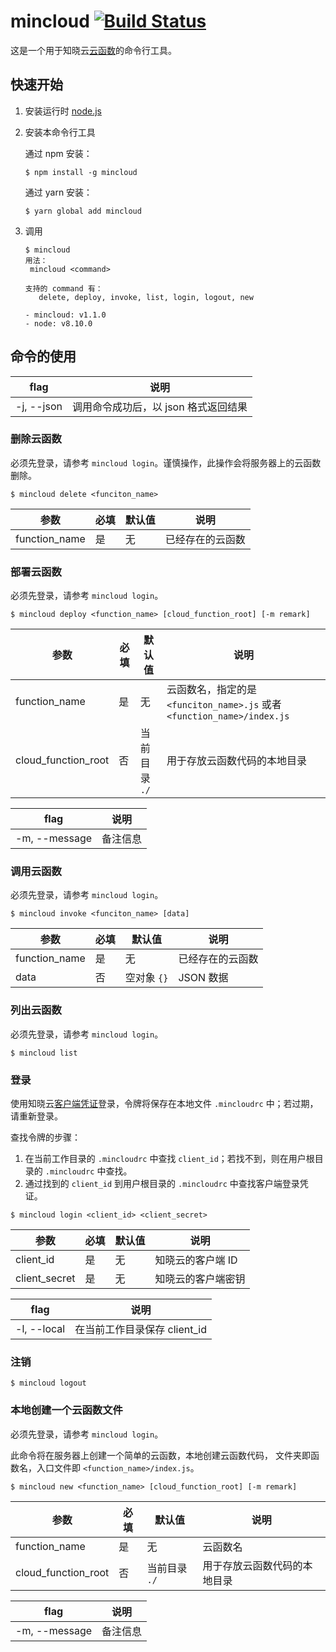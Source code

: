 # mincloud [![Build Status](https://travis-ci.org/ifanrx/faas-cli.svg?branch=master)](https://travis-ci.org/ifanrx/faas-cli)

这是一个用于知晓云[云函数](https://doc.minapp.com/cloud-function/)的命令行工具。

## 快速开始

1. 安装运行时 [node.js](https://nodejs.org/)
2. 安装本命令行工具

   通过 npm 安装：

   ```
   $ npm install -g mincloud
   ```

   通过 yarn 安装：

   ```
   $ yarn global add mincloud
   ```

3. 调用

   ```
   $ mincloud
   用法：
    mincloud <command>

   支持的 command 有：
      delete, deploy, invoke, list, login, logout, new

   - mincloud: v1.1.0
   - node: v8.10.0
   ```

## 命令的使用

flag       | 说明
-----------|-------------------------------------
-j, --json | 调用命令成功后，以 json 格式返回结果

### 删除云函数

必须先登录，请参考 `mincloud login`。谨慎操作，此操作会将服务器上的云函数删除。

```
$ mincloud delete <funciton_name>
```

参数          | 必填  | 默认值 |  说明
--------------|-------|--------|-----------------
function_name | 是    | 无     | 已经存在的云函数

### 部署云函数

必须先登录，请参考 `mincloud login`。

```
$ mincloud deploy <function_name> [cloud_function_root] [-m remark]
```

参数                | 必填  | 默认值        |  说明
--------------------|-------|---------------|--------------------------------------------------------------------------
function_name       | 是    | 无            | 云函数名，指定的是 `<funciton_name>.js` 或者 `<function_name>/index.js`
cloud_function_root | 否    | 当前目录 `./` | 用于存放云函数代码的本地目录

flag          | 说明
--------------|------------------------------------
-m, --message | 备注信息

### 调用云函数

必须先登录，请参考 `mincloud login`。

```
$ mincloud invoke <funciton_name> [data]
```

参数          | 必填  | 默认值      |  说明
--------------|-------|-------------|-----------------
function_name | 是    | 无          | 已经存在的云函数
data          | 否    | 空对象 `{}` | JSON 数据

### 列出云函数

必须先登录，请参考 `mincloud login`。

```
$ mincloud list
```

### 登录

使用知晓云[客户端凭证](https://cloud.minapp.com/dashboard/#/app/settings/app/)登录，令牌将保存在本地文件 `.mincloudrc` 中；若过期，请重新登录。

查找令牌的步骤：
1. 在当前工作目录的 `.mincloudrc` 中查找 `client_id`；若找不到，则在用户根目录的 `.mincloudrc` 中查找。
2. 通过找到的 `client_id` 到用户根目录的 `.mincloudrc` 中查找客户端登录凭证。

```
$ mincloud login <client_id> <client_secret>
```

参数          | 必填  | 默认值 |  说明
--------------|-------|--------|-----------------------
client_id     | 是    | 无     | 知晓云的客户端 ID
client_secret | 是    | 无     | 知晓云的客户端密钥

flag          | 说明
--------------|------------------------------------
-l, --local   | 在当前工作目录保存 client_id

### 注销

```
$ mincloud logout
```

### 本地创建一个云函数文件

必须先登录，请参考 `mincloud login`。

此命令将在服务器上创建一个简单的云函数，本地创建云函数代码，
文件夹即函数名，入口文件即 `<function_name>/index.js`。

```
$ mincloud new <function_name> [cloud_function_root] [-m remark]
```

参数                | 必填  | 默认值        |  说明
--------------------|-------|---------------|--------------------------------------------------------------------------
function_name       | 是    | 无            | 云函数名
cloud_function_root | 否    | 当前目录 `./` | 用于存放云函数代码的本地目录

flag          | 说明
--------------|------------------------------------
-m, --message | 备注信息
